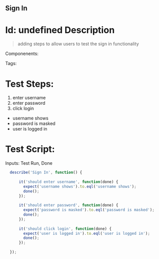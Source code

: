 Sign In
-----------

Id: undefined
Description
=============
> adding steps to allow users to test the sign in functionality

Componenents:

Tags: 


Test Steps:
=============
1. enter username
2. enter password
3. click login
 * username shows
 * password is masked
 * user is logged in


Test Script:
=============

Inputs: Test Run, Done

```javascript
  describe('Sign In', function() {
    
      it('should enter username', function(done) {
        expect('username shows').to.eql('username shows');
        done();
      });
    
      it('should enter password', function(done) {
        expect('password is masked').to.eql('password is masked');
        done();
      });
    
      it('should click login', function(done) {
        expect('user is logged in').to.eql('user is logged in');
        done();
      });
    
  });
```
